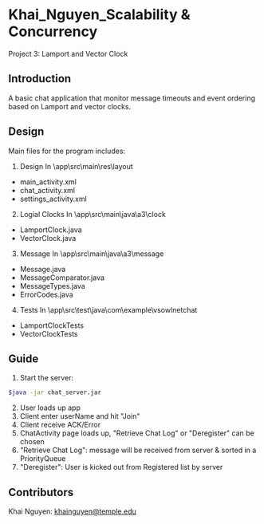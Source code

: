 # Khai_Nguyen_Scalability & Concurrency
Project 3: Lamport and Vector Clock

## Introduction
A basic chat application that monitor message timeouts and event ordering based on Lamport and vector clocks.

## Design
Main files for the program includes:

1. Design 
In \app\src\main\res\layout
* main_activity.xml
* chat_activity.xml
* settings_activity.xml

2. Logial Clocks
In \app\src\main\java\a3\clock
* LamportClock.java
* VectorClock.java

3. Message
In \app\src\main\java\a3\message
* Message.java
* MessageComparator.java
* MessageTypes.java
* ErrorCodes.java

4. Tests
In \app\src\test\java\com\example\vsowlnetchat
* LamportClockTests
* VectorClockTests

## Guide 

1. Start the server:
```bash
$java -jar chat_server.jar 
```

2. User loads up app
3. Client enter userName and hit "Join"
4. Client receive ACK/Error
5. ChatActivity page loads up, "Retrieve Chat Log" or "Deregister" can be chosen
6. "Retrieve Chat Log": message will be received from server & sorted in a PriorityQueue
7. "Deregister": User is kicked out from Registered list by server


## Contributors
Khai Nguyen: khainguyen@temple.edu

